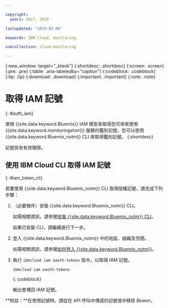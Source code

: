 ```yaml
---

copyright:
  years: 2017, 2019

lastupdated: "2019-03-06"

keywords: IBM Cloud, monitoring

subcollection: cloud-monitoring

---
```


{:new_window: target="_blank"}
{:shortdesc: .shortdesc}
{:screen: .screen}
{:pre: .pre}
{:table: .aria-labeledby="caption"}
{:codeblock: .codeblock}
{:tip: .tip}
{:download: .download}
{:important: .important}
{:note: .note}


# 取得 IAM 記號
{: #auth_iam}

使用 {{site.data.keyword.Bluemix}} IAM 模型來取得您可用來使用 {{site.data.keyword.monitoringshort}} 服務的鑑別記號。您可以使用 {{site.data.keyword.Bluemix_notm}} CLI 來取得鑑別記號。
{:shortdesc}

記號具有有效期限。 

## 使用 IBM Cloud CLI 取得 IAM 記號 
{: #iam_token_cli}

若要使用 {{site.data.keyword.Bluemix_notm}} CLI 取得授權記號，請完成下列步驟：

1. （必要條件）安裝 {{site.data.keyword.Bluemix_notm}} CLI。

   如需相關資訊，請參閱[安裝 {{site.data.keyword.Bluemix_notm}} CLI](/docs/services/cloud-monitoring/qa?topic=cloud-monitoring-cli_qa#cli_qa)。
   
   如果已安裝 CLI，請繼續進行下一步。
    
2. 登入 {{site.data.keyword.Bluemix_notm}} 中的地區、組織及空間。 

    如需相關資訊，請參閱[如何登入 {{site.data.keyword.Bluemix_notm}}](/docs/services/cloud-monitoring/qa?topic=cloud-monitoring-cli_qa#login)。
	
3. 執行 `ibmcloud iam oauth-tokens` 指令，以取得 IAM 記號。

    ```
	ibmcloud iam oauth-tokens
	```
	{: codeblock}
	
	輸出會傳回 IAM 記號。

**附註：**在使用記號時，請從在 API 呼叫中傳遞的記號值中移除 *Bearer*。
		



	

	
	
	
	
	
	
